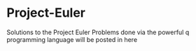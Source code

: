 # Project-Euler
Solutions to the Project Euler Problems done via the powerful q programming language will be posted in here 
